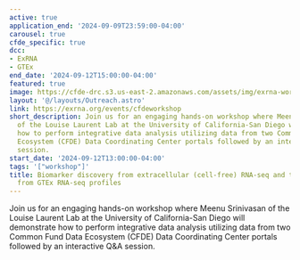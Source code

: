 ```yaml
---
active: true
application_end: '2024-09-09T23:59:00-04:00'
carousel: true
cfde_specific: true
dcc:
- ExRNA
- GTEx
end_date: '2024-09-12T15:00:00-04:00'
featured: true
image: https://cfde-drc.s3.us-east-2.amazonaws.com/assets/img/exrna-workshop-2024-2.png
layout: '@/layouts/Outreach.astro'
link: https://exrna.org/events/cfdeworkshop
short_description: Join us for an engaging hands-on workshop where Meenu Srinivasan
  of the Louise Laurent Lab at the University of California-San Diego will demonstrate
  how to perform integrative data analysis utilizing data from two Common Fund Data
  Ecosystem (CFDE) Data Coordinating Center portals followed by an interactive Q&A
  session.
start_date: '2024-09-12T13:00:00-04:00'
tags: '["workshop"]'
title: Biomarker discovery from extracellular (cell-free) RNA-seq and tissue of origin
  from GTEx RNA-seq profiles
---
```

Join us for an engaging hands-on workshop where Meenu Srinivasan of the Louise Laurent Lab at the University of California-San Diego will demonstrate how to perform integrative data analysis utilizing data from two Common Fund Data Ecosystem (CFDE) Data Coordinating Center portals followed by an interactive Q&A session.